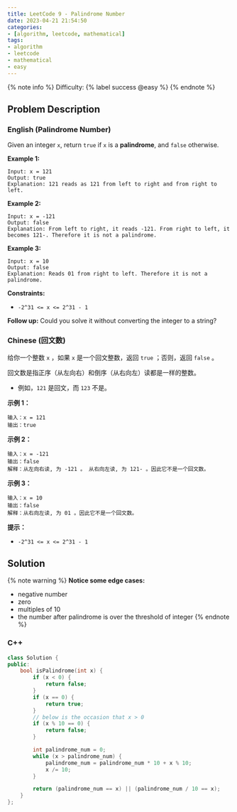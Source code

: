 ```yaml
---
title: LeetCode 9 - Palindrome Number
date: 2023-04-21 21:54:50
categories:
- [algorithm, leetcode, mathematical]
tags:
- algorithm
- leetcode
- mathematical
- easy
---
```


{% note info %}
Difficulty: {% label success @easy %}
{% endnote %}

## Problem Description

### English (Palindrome Number)

Given an integer `x`, return `true` if `x` is a **palindrome**, and `false` otherwise.

**Example 1:**

```log
Input: x = 121
Output: true
Explanation: 121 reads as 121 from left to right and from right to left.
```

**Example 2:**

```log
Input: x = -121
Output: false
Explanation: From left to right, it reads -121. From right to left, it becomes 121-. Therefore it is not a palindrome.
```

**Example 3:**

```log
Input: x = 10
Output: false
Explanation: Reads 01 from right to left. Therefore it is not a palindrome.
```

**Constraints:**

- `-2^31 <= x <= 2^31 - 1`

**Follow up:** Could you solve it without converting the integer to a string?

### Chinese (回文数)

给你一个整数 `x` ，如果 `x` 是一个回文整数，返回 `true` ；否则，返回 `false` 。

回文数是指正序（从左向右）和倒序（从右向左）读都是一样的整数。

- 例如，`121` 是回文，而 `123` 不是。

**示例 1：**

```log
输入：x = 121
输出：true
```

**示例 2：**

```log
输入：x = -121
输出：false
解释：从左向右读, 为 -121 。 从右向左读, 为 121- 。因此它不是一个回文数。
```

**示例 3：**

```log
输入：x = 10
输出：false
解释：从右向左读, 为 01 。因此它不是一个回文数。
```

**提示：**

- `-2^31 <= x <= 2^31 - 1`

## Solution

{% note warning %}
**Notice some edge cases:**

- negative number
- zero
- multiples of 10
- the number after palindrome is over the threshold of integer
{% endnote %}

### C++

```C++
class Solution {
public:
    bool isPalindrome(int x) {
        if (x < 0) {
            return false;
        }
        if (x == 0) {
            return true;
        }
        // below is the occasion that x > 0
        if (x % 10 == 0) {
            return false;
        }

        int palindrome_num = 0;
        while (x > palindrome_num) {
            palindrome_num = palindrome_num * 10 + x % 10;
            x /= 10;
        }

        return (palindrome_num == x) || (palindrome_num / 10 == x);
    }
};
```
